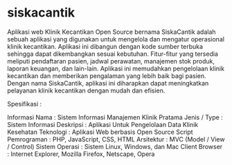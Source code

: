 # siskacantik
Aplikasi web Klinik Kecantikan Open Source bernama SiskaCantik adalah sebuah aplikasi yang digunakan untuk mengelola dan mengatur operasional klinik kecantikan. Aplikasi ini dibangun dengan kode sumber terbuka sehingga dapat dikembangkan sesuai kebutuhan. Fitur-fitur yang tersedia meliputi pendaftaran pasien, jadwal perawatan, manajemen stok produk, laporan keuangan, dan lain-lain. Aplikasi ini memudahkan pengelolaan klinik kecantikan dan memberikan pengalaman yang lebih baik bagi pasien. Dengan nama SiskaCantik, aplikasi ini diharapkan dapat meningkatkan pelayanan klinik kecantikan dengan mudah dan efisien.

Spesifikasi :

Informasi Nama 		: Sistem Informasi Manajemen Klinik Pratama 
Jenis / Type			: Sistem Informasi
Deskripsi 			: Aplikasi Untuk Pengelolaan Data Klinik Kesehatan
Teknologi 			: Aplikasi Web berbasis Open Source
Script Pemrograman	: PHP, JavaScript, CSS, HTML
Arsitektur 			: MVC (Model / View / Control)
Sistem Operasi 		: Sistem Linux, Windows, dan Mac
Client Browser 		: Internet Explorer, Mozilla Firefox,
			        Netscape, Opera
